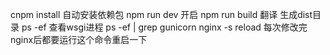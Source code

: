 cnpm install 自动安装依赖包
npm run dev 开启
npm run build 翻译 生成dist目录
ps -ef  查看wsgi进程 ps -ef | grep gunicorn
nginx -s reload 每次修改完nginx后都要运行这个命令重启一下
